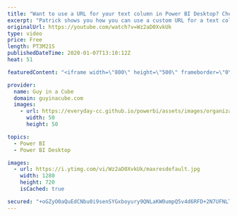 ```yaml
---
title: "Want to use a URL for your text column in Power BI Desktop? Check THIS out!"
excerpt: "Patrick shows you how you can use a custom URL for a text column of a table or matrix within Power BI Desktop. This is AMAZING!  Download sample: https://guyinacu.be/columncustomurlsample  *******************  Want to take your Power BI skills to the next level? We have training courses available to"
originalUrl: https://youtube.com/watch?v=Wz2aD0XvkUk
type: video
price: Free
length: PT3M21S
publishedDateTime: 2020-01-07T13:10:12Z
heat: 51

featuredContent: "<iframe width=\"800\" height=\"500\" frameborder=\"0\" src=\"https://www.youtube.com/embed/Wz2aD0XvkUk\" allow=\"accelerometer; autoplay; encrypted-media; gyroscope; picture-in-picture\" allowfullscreen></iframe>"

provider:
  name: Guy in a Cube
  domain: guyinacube.com
  images:
    - url: https://everyday-cc.github.io/powerbi/assets/images/organizations/guyinacube.com-50x50.jpg
      width: 50
      height: 50

topics:
  - Power BI
  - Power BI Desktop

images:
  - url: https://i.ytimg.com/vi/Wz2aD0XvkUk/maxresdefault.jpg
    width: 1280
    height: 720
    isCached: true

secured: "+oGZyO0aQuEdCNbu0i9senSYGxboyury9QNLaKW0umpQ5v4d6RFD+2N7UFNLTfWFzlqLwAc/9do1H1DPwVDmK3bsdhklyQDmX5yq92pGK+EfIs9YubgP0aGlhmjGoLAexu0PeQMv+QZrRFCpkQuaMul/hNQosYe/vCDDdxsU2FRwJV3/lNyH438y+tg4iE0quKDcWnQYqe5DLpqAsC+SUzc4gDv+/x5aC73R4TrQQvzbqWpNEGKy40hLNYdKxFKkwG4o462pBAE+CGq/ZEDob4itpW2zi9BYBSLbkOk0WSKPjqatU/Mwxs62uJEZcjqjsJzSNXo+/qSOLfOAjAqQqxfmv/TXZJqbo0qXcP6VVVn3y0eV9ikHldxnROAVrxd/ZyFpzPl8Etp6LoSeAeMzldyG3/UHMqx4boSj+QGShgg=;h3ovpKgbn9MeXZFs1ydMsQ=="
---
```


